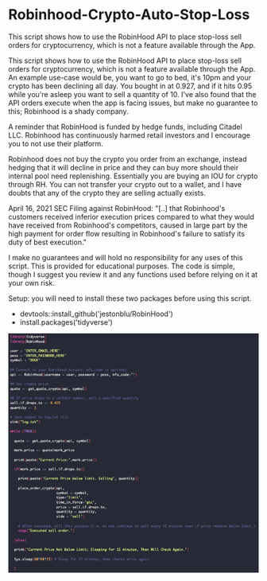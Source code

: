 # Robinhood-Crypto-Auto-Stop-Loss
This script shows how to use the RobinHood API to place stop-loss sell orders for cryptocurrency, which is not a feature available through the App.

This script shows how to use the RobinHood API to place stop-loss sell orders for 
cryptocurrency, which is not a feature available through the App. An example use-case
would be, you want to go to bed, it's 10pm and your crypto has been declining all day. 
You bought in at 0.927, and if it hits 0.95 while you're asleep you want to sell a 
quantity of 10. I've also found that the API orders execute when the app is facing 
issues, but make no guarantee to this; Robinhood is a shady company. 

A reminder that RobinHood is funded by hedge funds, including Citadel LLC. Robinhood has 
continuously harmed retail investors and I encourage you to not use their platform. 
 
Robinhood does not buy the crypto you order from an exchange, instead hedging that it 
will decline in price and they can buy more should their internal pool need replenishing. 
Essentially you are buying an IOU for crypto through RH. You can not transfer your crypto 
out to a wallet, and I have doubts that any of the crypto they are selling actually exists. 
 
April 16, 2021 SEC Filing against RobinHood:
"[..] that Robinhood's customers received inferior execution prices compared to what they 
would have received from Robinhood's competitors, caused in large part by the high payment 
for order flow resulting in Robinhood's failure to satisfy its duty of best execution."

I make no guarantees and will hold no responsibility for any uses of this script. This is 
provided for educational purposes. The code is simple, though I suggest you review it and 
any functions used before relying on it at your own risk. 

Setup: you will need to install these two packages before using this script. 
- devtools::install_github('jestonblu/RobinHood')
- install.packages('tidyverse')

![Screenshot](image.png)

